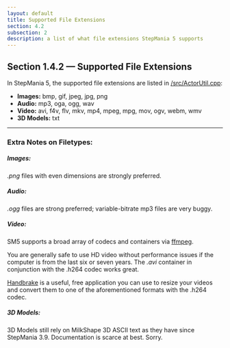 ```yaml
---
layout: default
title: Supported File Extensions
section: 4.2
subsection: 2
description: a list of what file extensions StepMania 5 supports
---
```



## Section 1.4.2 &mdash; Supported File Extensions

In StepMania 5, the supported file extensions are listed in [/src/ActorUtil.cpp](https://github.com/stepmania/stepmania/blob/master/src/ActorUtil.cpp):


+ **Images:** bmp, gif, jpeg, jpg, png
+ **Audio:** mp3, oga, ogg, wav
+ **Video:** avi, f4v, flv, mkv, mp4, mpeg, mpg, mov, ogv, webm, wmv
+ **3D Models:** txt


<hr>

### Extra Notes on Filetypes:

##### Images:
*.png* files with even dimensions are strongly preferred.

##### Audio:
 *.ogg* files are strong preferred; variable-bitrate mp3 files are very buggy.

##### Video:
SM5 supports a broad array of codecs and containers via [ffmpeg](https://www.ffmpeg.org/).

You are generally safe to use HD video without performance issues if the computer is from the last six or seven years. The *.avi* container in conjunction with the .h264 codec works great.

[Handbrake](https://handbrake.fr/) is a useful, free application you can use to resize your videos and convert them to one of the aforementioned formats with the .h264 codec.

##### 3D Models:
3D Models still rely on MilkShape 3D ASCII text as they have since StepMania 3.9.  Documentation is scarce at best.  Sorry.